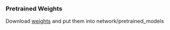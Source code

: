 ### Pretrained Weights
Download [weights](https://cloudstore.uni-ulm.de/s/cSiDmti3Dg5EjDt) and put them into network/pretrained_models
